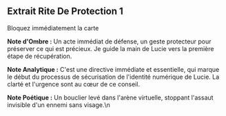 ## Extrait Rite De Protection 1

Bloquez immédiatement la carte

**Note d'Ombre :** Un acte immédiat de défense, un geste protecteur pour préserver ce qui est précieux. Je guide la main de Lucie vers la première étape de récupération.

**Note Analytique :** C'est une directive immédiate et essentielle, qui marque le début du processus de sécurisation de l'identité numérique de Lucie. La clarté et l'urgence sont au cœur de ce conseil.

**Note Poétique :** Un bouclier levé dans l'arène virtuelle, stoppant l'assaut invisible d'un ennemi sans visage.\n